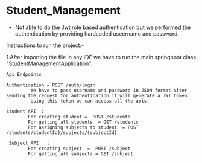 # Student_Management

* Not able to do the Jwt role based authentication but we performed the authentication by providing hardcoded useername and password. 

Instructions to run the project:-

1.After importing the file in any IDE we have to run the main springboot class "StudentManagementApplication".

    Api Endpoints  
    
    Authentication = POST /auth/login
             We have to pass username and password in JSON format.After sending the request for authentication it will generate a JWT token.
             Using this token we can access all the apis.
 
    Student API  : 
            For creating student =  POST /students
            For getting all students  = GET /students
            For assigning subjects to student  = POST /students/studentId}/subjects/{subjectId}

     Subject API   :
            For creating subject  =  POST /subject
            For getting all subjects = GET /subject

  
